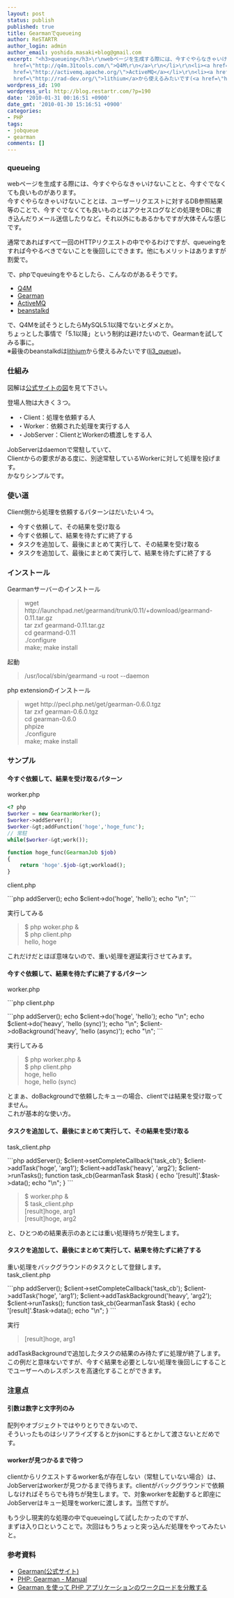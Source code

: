 ```yaml
---
layout: post
status: publish
published: true
title: Gearmanでqueueing
author: ReSTARTR
author_login: admin
author_email: yoshida.masaki+blog@gmail.com
excerpt: "<h3>queueing</h3>\r\nwebページを生成する際には、今すぐやらなきゃいけないことと、今すぐでなくても良いものがあります。\r\n今すぐやらなきゃいけないこととは、ユーザーリクエストに対するDB参照結果等のことで、今すぐでなくても良いものとはアクセスログなどの処理をDBに書き込んだりメール送信したりなど。それ以外にもあるかもですが大体そんな感じです。\r\n\r\n通常であればすべて一回のHTTPリクエストの中でやるわけですが、queueingをすれば今やるべきでないことを後回しにできます。他にもメリットはありますが割愛で。\r\n\r\nで、phpでqueuingをやるとしたら、こんなのがあるそうです。\r\n<ul>\r\n\t<li><a
  href=\"http://q4m.31tools.com/\">Q4M\r\n</a>\r\n</li>\r\n<li><a href=\"http://gearman.org\">Gearman</a></li>\r\n<li><a
  href=\"http://activemq.apache.org/\">ActiveMQ</a></li>\r\n<li><a href=\"http://kr.github.com/beanstalkd/\">beanstalkd</a></li>\r\n</ul>\r\n\r\nで、Q4Mを試そうとしたらMySQL5.1以降でないとダメとか。\r\nちょっとした事情で「5.1以降」という制約は避けたいので、Gearmanを試してみる事に。\r\n※最後のbeanstalkdは<a
  href=\"http://rad-dev.org/\">lithium</a>から使えるみたいです(<a href=\"http://rad-dev.org/li3_queue\">li3_queue</a>)。\r\n"
wordpress_id: 190
wordpress_url: http://blog.restartr.com/?p=190
date: '2010-01-31 00:16:51 +0900'
date_gmt: '2010-01-30 15:16:51 +0900'
categories:
- PHP
tags:
- jobqueue
- gearman
comments: []
---
```

<h3>queueing</h3>
<p>webページを生成する際には、今すぐやらなきゃいけないことと、今すぐでなくても良いものがあります。<br />
今すぐやらなきゃいけないこととは、ユーザーリクエストに対するDB参照結果等のことで、今すぐでなくても良いものとはアクセスログなどの処理をDBに書き込んだりメール送信したりなど。それ以外にもあるかもですが大体そんな感じです。</p>
<p>通常であればすべて一回のHTTPリクエストの中でやるわけですが、queueingをすれば今やるべきでないことを後回しにできます。他にもメリットはありますが割愛で。</p>
<p>で、phpでqueuingをやるとしたら、こんなのがあるそうです。</p>
<ul>
<li><a href="http://q4m.31tools.com/">Q4M<br />
</a>
</li>
<li><a href="http://gearman.org">Gearman</a></li>
<li><a href="http://activemq.apache.org/">ActiveMQ</a></li>
<li><a href="http://kr.github.com/beanstalkd/">beanstalkd</a></li>
</ul>
<p>で、Q4Mを試そうとしたらMySQL5.1以降でないとダメとか。<br />
ちょっとした事情で「5.1以降」という制約は避けたいので、Gearmanを試してみる事に。<br />
※最後のbeanstalkdは<a href="http://rad-dev.org/">lithium</a>から使えるみたいです(<a href="http://rad-dev.org/li3_queue">li3_queue</a>)。<br />
<a id="more"></a><a id="more-190"></a></p>
<h3>仕組み</h3>
<p>図解は<a href="http://gearman.org/images/gearman_stack.png">公式サイトの図</a>を見て下さい。</p>
<p>登場人物は大きく３つ。</p>
<ul>
<li> ・Client：処理を依頼する人</li>
<li> ・Worker：依頼された処理を実行する人</li>
<li> ・JobServer：ClientとWorkerの橋渡しをする人</li>
</ul>
<p>JobServerはdaemonで常駐していて、<br />
Clientからの要求がある度に、別途常駐しているWorkerに対して処理を投げます。<br />
かなりシンプルです。</p>
<h3>使い道</h3>
<p>Client側から処理を依頼するパターンはだいたい４つ。</p>
<ul>
<li>今すぐ依頼して、その結果を受け取る</li>
<li>今すぐ依頼して、結果を待たずに終了する</li>
<li>タスクを追加して、最後にまとめて実行して、その結果を受け取る</li>
<li>タスクを追加して、最後にまとめて実行して、結果を待たずに終了する</li>
</ul>
<h3>インストール</h3>
<p>Gearmanサーバーのインストール</p>
<blockquote><p>wget http://launchpad.net/gearmand/trunk/0.11/+download/gearmand-0.11.tar.gz<br />
tar zxf gearmand-0.11.tar.gz<br />
cd gearmand-0.11<br />
./configure<br />
make; make install</p></blockquote>
<p>起動</p>
<blockquote><p>/usr/local/sbin/gearmand  -u root --daemon</p></blockquote>
<p>php extensionのインストール</p>
<blockquote><p>wget http://pecl.php.net/get/gearman-0.6.0.tgz<br />
tar zxf gearman-0.6.0.tgz<br />
cd gearman-0.6.0<br />
phpize<br />
./configure<br />
make; make install</p></blockquote>
<h3>サンプル</h3>
<h4>今すぐ依頼して、結果を受け取るパターン</h4>
<p>worker.php</p>

```php
<? php
$worker = new GearmanWorker();
$worker->addServer();
$worker-&gt;addFunction('hoge','hoge_func');
// 常駐
while($worker-&gt;work());

function hoge_func(GearmanJob $job)
{
    return 'hoge'.$job-&gt;workload();
}
```
<? php

<p>client.php</p>

```php
<? php
$worker = new GearmanWorker();
$worker->addServer();
echo  $client-&gt;do('hoge', 'hello');
echo "\n";
```

<p>実行してみる</p>
<blockquote><p>$ php woker.php &amp;<br />
$ php client.php<br />
hello, hoge</p></blockquote>
<p>これだけだとほぼ意味ないので、重い処理を遅延実行させてみます。</p>
<h4>今すぐ依頼して、結果を待たずに終了するパターン</h4>
<p>worker.php</p>

```php
<? php
$worker = new GearmanWorker();
$worker-&gt;addServer();
$worker-&gt;addFunction('hoge','hoge_func');
$worker-&gt;addFunction('heavy','heavy_func');
// 常駐
while($worker-&gt;work());

function hoge_func(GearmanJob $job)
{
    return 'hoge, '.$job-&gt;workload();
}
function heavy_func(GearmanJob $job)
{
        echo "wait...";
        sleep(10);
    return 'hoge, '.$job-&gt;workload();
}
```

<p>client.php</p>

```php
<? php
$client = new GearmanClient();
$client->addServer();
echo  $client-&gt;do('hoge', 'hello');
echo "\n";
echo $client-&gt;do('heavy', 'hello (sync)');
echo "\n";
$client-&gt;doBackground('heavy', 'hello (async)');
echo "\n";
```

<p>実行してみる</p>
<blockquote><p>$ php worker.php &amp;<br />
$ php client.php<br />
hoge, hello<br />
hoge, hello (sync)</p></blockquote>
<p>とまぁ、doBackgroundで依頼したキューの場合、clientでは結果を受け取ってません。<br />
これが基本的な使い方。</p>
<h4>タスクを追加して、最後にまとめて実行して、その結果を受け取る</h4>
<p>task_client.php</p>

```php
<? php
$client = new GearmanClient();
$client->addServer();
$client->setCompleteCallback('task_cb');
$client->addTask('hoge', 'arg1');
$client->addTask('heavy', 'arg2');
$client->runTasks();
function task_cb(GearmanTask $task)
{
    echo '[result]'.$task->data();
    echo "\n";
}
```

<blockquote><p>
$ worker.php &<br />
$ task_client.php<br />
[result]hoge, arg1<br />
[result]hoge, arg2
</p></blockquote>

<p>と、ひとつめの結果表示のあとには重い処理待ちが発生します。</p>
<h4>タスクを追加して、最後にまとめて実行して、結果を待たずに終了する</h4>
<p>重い処理をバックグラウンドのタスクとして登録します。<br />
task_client.php</p>

```php
<? php

$client = new GearmanClient();
$client->addServer();
$client->setCompleteCallback('task_cb');
$client->addTask('hoge', 'arg1');
$client->addTaskBackground('heavy', 'arg2');
$client->runTasks();

function task_cb(GearmanTask $task)
{
        echo '[result]'.$task->data();
        echo "\n";
}
```

<p>実行</p>

<blockquote><p>
[result]hoge, arg1
</p></blockquote>
<p>addTaskBackgroundで追加したタスクの結果のみ待たずに処理が終了します。<br />
この例だと意味ないですが、今すぐ結果を必要としない処理を後回しにすることでユーザーへのレスポンスを高速化することができます。</p>
<h3>注意点</h3>
<h4>引数は数字と文字列のみ</h4>
<p>配列やオブジェクトではやりとりできないので、<br />
そういったものはシリアライズするとかjsonにするとかして渡さないとだめです。</h4>
<h4>workerが見つかるまで待つ</h4>
<p>clientからリクエストするworker名が存在しない（常駐していない場合）は、<br />
JobServerはworkerが見つかるまで待ちます。clientがバックグラウンドで依頼しなければそちらでも待ちが発生します。で、対象workerを起動すると即座にJobServerはキュー処理をworkerに渡します。当然ですが。</p>
<p>もう少し現実的な処理の中でqueueingして試したかったのですが、<br />
まずは入り口ということで。次回はもうちょっと突っ込んだ処理をやってみたいと。</p>
<h3>参考資料</h3>
<ul>
<li><a href="http://gearman.org">Gearman(公式サイト)</a></li>
<li><a href="http://www.php.net/manual/en/book.gearman.php">PHP: Gearman - Manual</a></li>
<li><a href="http://www.ibm.com/developerworks/jp/opensource/library/os-php-gearman/">Gearman を使って PHP アプリケーションのワークロードを分散する</a></li>
</ul>
